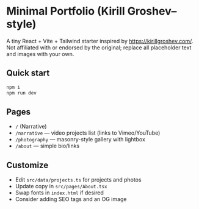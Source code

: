 # Minimal Portfolio (Kirill Groshev–style)

A tiny React + Vite + Tailwind starter inspired by https://kirillgroshev.com/.
Not affiliated with or endorsed by the original; replace all placeholder text and images with your own.

## Quick start
```bash
npm i
npm run dev
```

## Pages
- `/` (Narrative)
- `/narrative` — video projects list (links to Vimeo/YouTube)
- `/photography` — masonry-style gallery with lightbox
- `/about` — simple bio/links

## Customize
- Edit `src/data/projects.ts` for projects and photos
- Update copy in `src/pages/About.tsx`
- Swap fonts in `index.html` if desired
- Consider adding SEO tags and an OG image
